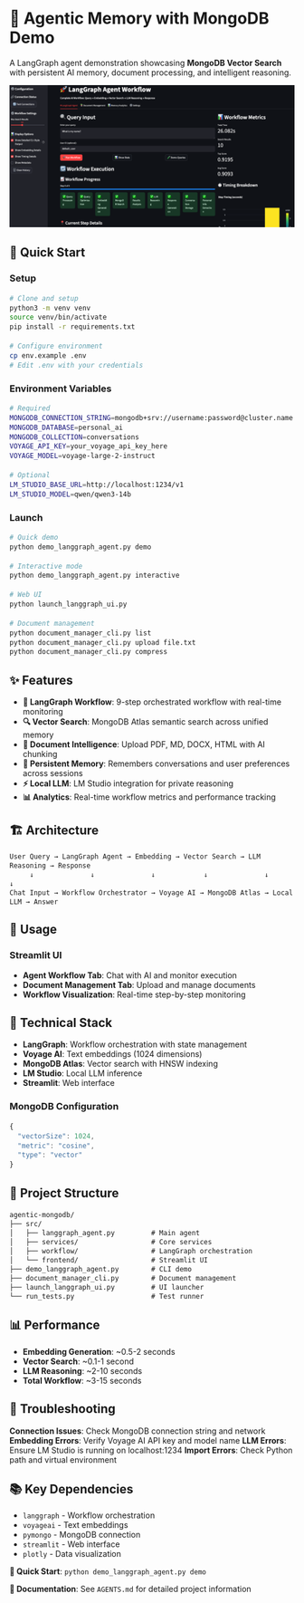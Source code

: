 # 🤖 Agentic Memory with MongoDB Demo

A LangGraph agent demonstration showcasing **MongoDB Vector Search** with persistent AI memory, document processing, and intelligent reasoning.

![LangGraph Agentic Memory Workflow UI](screenshot.png)

## 🚀 Quick Start

### Setup

```bash
# Clone and setup
python3 -m venv venv
source venv/bin/activate
pip install -r requirements.txt

# Configure environment
cp env.example .env
# Edit .env with your credentials
```

### Environment Variables

```bash
# Required
MONGODB_CONNECTION_STRING=mongodb+srv://username:password@cluster.name.mongodb.net/
MONGODB_DATABASE=personal_ai
MONGODB_COLLECTION=conversations
VOYAGE_API_KEY=your_voyage_api_key_here
VOYAGE_MODEL=voyage-large-2-instruct

# Optional
LM_STUDIO_BASE_URL=http://localhost:1234/v1
LM_STUDIO_MODEL=qwen/qwen3-14b
```

### Launch

```bash
# Quick demo
python demo_langgraph_agent.py demo

# Interactive mode
python demo_langgraph_agent.py interactive

# Web UI
python launch_langgraph_ui.py

# Document management
python document_manager_cli.py list
python document_manager_cli.py upload file.txt
python document_manager_cli.py compress
```

## ✨ Features

- **🔄 LangGraph Workflow**: 9-step orchestrated workflow with real-time monitoring
- **🔍 Vector Search**: MongoDB Atlas semantic search across unified memory
- **📄 Document Intelligence**: Upload PDF, MD, DOCX, HTML with AI chunking
- **🧠 Persistent Memory**: Remembers conversations and user preferences across sessions
- **⚡ Local LLM**: LM Studio integration for private reasoning
- **📊 Analytics**: Real-time workflow metrics and performance tracking

## 🏗️ Architecture

```text
User Query → LangGraph Agent → Embedding → Vector Search → LLM Reasoning → Response
     ↓              ↓              ↓            ↓              ↓            ↓
Chat Input → Workflow Orchestrator → Voyage AI → MongoDB Atlas → Local LLM → Answer
```

## 🎯 Usage

### Streamlit UI

- **Agent Workflow Tab**: Chat with AI and monitor execution
- **Document Management Tab**: Upload and manage documents
- **Workflow Visualization**: Real-time step-by-step monitoring

## 🔧 Technical Stack

- **LangGraph**: Workflow orchestration with state management
- **Voyage AI**: Text embeddings (1024 dimensions)
- **MongoDB Atlas**: Vector search with HNSW indexing
- **LM Studio**: Local LLM inference
- **Streamlit**: Web interface

### MongoDB Configuration

```javascript
{
  "vectorSize": 1024,
  "metric": "cosine",
  "type": "vector"
}
```

## 📁 Project Structure

```text
agentic-mongodb/
├── src/
│   ├── langgraph_agent.py         # Main agent
│   ├── services/                  # Core services
│   ├── workflow/                  # LangGraph orchestration
│   └── frontend/                  # Streamlit UI
├── demo_langgraph_agent.py        # CLI demo
├── document_manager_cli.py        # Document management
├── launch_langgraph_ui.py         # UI launcher
└── run_tests.py                   # Test runner
```

## 📊 Performance

- **Embedding Generation**: ~0.5-2 seconds
- **Vector Search**: ~0.1-1 second  
- **LLM Reasoning**: ~2-10 seconds
- **Total Workflow**: ~3-15 seconds

## 🐛 Troubleshooting

**Connection Issues**: Check MongoDB connection string and network
**Embedding Errors**: Verify Voyage AI API key and model name
**LLM Errors**: Ensure LM Studio is running on localhost:1234
**Import Errors**: Check Python path and virtual environment


## 📚 Key Dependencies

- `langgraph` - Workflow orchestration
- `voyageai` - Text embeddings
- `pymongo` - MongoDB connection
- `streamlit` - Web interface
- `plotly` - Data visualization

**🚀 Quick Start**: `python demo_langgraph_agent.py demo`

**📖 Documentation**: See `AGENTS.md` for detailed project information
